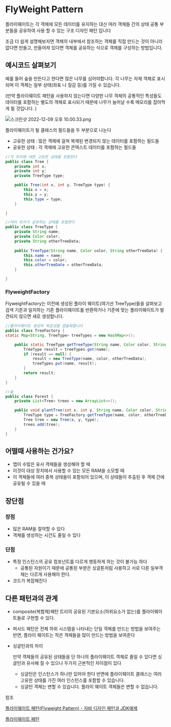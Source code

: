
# FlyWeight Pattern

플라이웨이트는 각 객체에 모든 데이터를 유지하는 대신 여러 객체들 간의 상태 공통 부분들을 공유하여 사용 할 수 있는 구조 디자인 패턴 입니다

조금 더 쉽게 설명해보자면 객체의 내부에서 참조하는 객체를 직접 만드는 것이 아니라 없다면 만들고, 만들어져 있다면 객체를 공유하는 식으로 객체를 구성하는 방법입니다.

## 예시코드 살펴보기

예를 들어 숲을 만든다고 한다면 많은 나무를 심어야합니다.
각 나무는 자체 객체로 표시되며 이 객체는 일부 상태(좌표 나 질감 등)를 가질 수 있습니다. 

(만약 플라이웨이트 패턴을 사용하지 않는다면 다양한 나무 객체의 공통적인 특성들도 데이터를 포함하는 별도의 객체로 표시되기 때문에 나무가 늘어날 수록 메모리를 잡아먹게 될 것입니다. )

![스크린샷 2022-12-09 오후 10.00.33.png](https://s3.us-west-2.amazonaws.com/secure.notion-static.com/811219a0-bf49-41eb-baf6-5f712104be6d/%E1%84%89%E1%85%B3%E1%84%8F%E1%85%B3%E1%84%85%E1%85%B5%E1%86%AB%E1%84%89%E1%85%A3%E1%86%BA_2022-12-09_%E1%84%8B%E1%85%A9%E1%84%92%E1%85%AE_10.00.33.png?X-Amz-Algorithm=AWS4-HMAC-SHA256&X-Amz-Content-Sha256=UNSIGNED-PAYLOAD&X-Amz-Credential=AKIAT73L2G45EIPT3X45%2F20221212%2Fus-west-2%2Fs3%2Faws4_request&X-Amz-Date=20221212T085752Z&X-Amz-Expires=86400&X-Amz-Signature=491d1e910e9c048052563b2a8b657c4d20dcb76349d1b4ec18176ce04ea5dcd2&X-Amz-SignedHeaders=host&response-content-disposition=filename%3D%22%25E1%2584%2589%25E1%2585%25B3%25E1%2584%258F%25E1%2585%25B3%25E1%2584%2585%25E1%2585%25B5%25E1%2586%25AB%25E1%2584%2589%25E1%2585%25A3%25E1%2586%25BA%25202022-12-09%2520%25E1%2584%258B%25E1%2585%25A9%25E1%2584%2592%25E1%2585%25AE%252010.00.33.png%22&x-id=GetObject)



플라이웨이트가 될 클래스의 필드들을 두 부분으로 나눈다 

- 고유한 상태 : 많은 객체에 걸쳐 복제된 변경되지 않는 데이터를 포함하는 필드들
- 공유한 상태 : 각 객체에 고유한 콘텍스트 데이터를 포함하는 필드들

```java
//각 트리에 대한 고유한 상태를 포함한다
public class Tree {
	private int x;  
	private int y;  
	private TreeType type; 

	public Tree(int x, int y, TreeType type) {
		this.x = x;
		this.y = y;
		this.type = type;
	}

}
```

```java
//여러 트리가 공유하는 상태를 포함한다
public class TreeType {
	private String name;
	private Color color;
	private String otherTreeData;
	
	public TreeType(String name, Color color, String otherTreeData) {
		this.name = name;
		this.color = color;
		this.otherTreeDate = otherTreeData;
	}

}
```

### FlyweightFactory

FlyweightFactory는 이전에 생성된 플라이 웨이트(여기선 TreeType)들을 살펴보고 검색 기준과 일치하는 기존 플라이웨이트를 반환하거나 기준에 맞는 플라이웨이트가 발견되지 않으면 새로 생성합니다.

```java
//플라이웨이트 생성의 복잡성을 캡슐화합니다 
public class TreeFactory {
static Map<String, TreeType> treeTypes = new HashMap<>();

    public static TreeType getTreeType(String name, Color color, String otherTreeData) {
        TreeType result = treeTypes.get(name);
        if (result == null) {
            result = new TreeType(name, color, otherTreeData);
            treeTypes.put(name, result);
        }
        return result;
    }
}
```

```java
//숲
public class Forest {
    private List<Tree> trees = new ArrayList<>();

    public void plantTree(int x, int y, String name, Color color, String otherTreeData) {
        TreeType type = TreeFactory.getTreeType(name, color, otherTreeData);
        Tree tree = new Tree(x, y, type);
        trees.add(tree);
    }
}
```

## 어떨때 사용하는 건가요?

- 앱이 수많은 유사 객체들을 생성해야 할 때
- 이것이 대상 장치에서 사용할 수 있는 모든 RAM을 소모할 때
- 이 객체들에 여러 중복 상태들이 포함되어 있으며, 이 상태들이 추출된 후 객체 간에 공유될 수 있을 때

## 장단점

### 장점

- 많은 RAM을 절약할 수 있다
- 객체를 생성하는 시간도 줄일 수 있다

### 단점

- 특정 인스턴스의 공유 컴포넌트를 다르게 행동하게 하는 것이 불가능 하다
    - 공통된 자원이기 때문에 공통된 부분은 싱글톤처럼 사용하고 서로 다른 일부객체는 다르게 사용해야 한다.
- 코드가 복잡해진다

## 다른 패턴과의 관계

- composite(복합체)패턴 트리의 공유된 기본요소(하위요소가 없는)를 플라이웨이트들로 구현할 수 있다.
- 퍼사드 패턴은 전체 하위 시스템을 나타내는 단일 객체를 만드는 방법을 보여주는 반면, 플라이 웨이트는 작은 객체들을 많이 만드는 방법을 보여준다
- 싱글턴과의 차이
    
    만약 객체들의 공유된 상태들을 단 하나의 플라이웨이트 객체로 줄일 수 있다면 싱글턴과 유사해 질 수 있으나 두가지 근본적인 차이점이 있다
    
    - 싱글턴은 인스턴스가 하나만 있어야 한다 
    반면에 플라이웨이트 클래스는 여러 고유한 상태를 가진 여러 인스턴스를 포함할 수 있습니다.
    - 싱글턴 객체는 변할 수 있습니다. 
    플라이 웨이트 객체들은 변할 수 없습니다.

참조

[플라이웨이트 패턴(Flyweight Pattern) - 자바 디자인 패턴과 JDK예제](https://m.blog.naver.com/2feelus/220669069127)

[플라이웨이트 패턴](https://refactoring.guru/ko/design-patterns/flyweight)
